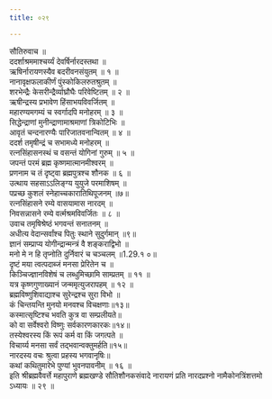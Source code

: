 ```yaml
---
title: ०२९

---
```

सौतिरुवाच ॥  
ददर्शाश्रममाश्चर्य्यं देवर्षिर्नारदस्तथा ॥  
ऋषिर्नारायणस्यैव बदरीवनसंयुतम् ॥ १ ॥  
नानावृक्षफलाकीर्णं पुंस्कोकिलरुतश्रुतम् ॥  
शरभेन्द्रैः केसरीन्द्रैर्व्याघ्रौघैः परिवेष्टितम् ॥ २ ॥  
ऋषीन्द्रस्य प्रभावेण हिंसाभयविवर्जितम् ॥  
महारण्यमगम्यं च स्वर्गादपि मनोहरम् ॥ ३ ॥  
सिद्धेन्द्राणां मुनीन्द्राणामाश्रमाणां त्रिकोटिभिः ॥  
आवृतं चन्दनारण्यैः पारिजातवनान्वितम् ॥ ४ ॥  
ददर्श तमृषीन्द्रं च सभामध्ये मनोहरम् ॥  
रत्नसिंहासनस्थं च वसन्तं योगिनां गुरुम् ॥ ५ ॥  
जपन्तं परमं ब्रह्म कृष्णमात्मानमीश्वरम् ॥  
प्रणनाम च तं दृष्ट्वा ब्रह्मपुत्रश्च शौनक ॥ ६ ॥  
उत्थाय सहसाऽऽलिङ्ग्य युयुजे परमाशिषम् ॥  
पप्रच्छ कुशलं स्नेहाच्चकारातिथिपूजनम् ॥७॥  
रत्नसिंहासने रम्ये वासयामास नारदम् ॥  
निवसन्नासने रम्ये वर्त्मश्रमविवर्जितः ॥ ८ ॥  
उवाच तमृषिश्रेष्ठं भगवन्तं सनातनम् ॥  
अधीत्य वेदान्सर्वांश्च पितुः स्थाने सुदुर्गमान् ॥९॥  
ज्ञानं सम्प्राप्य योगीन्द्रान्मन्त्रं वै शङ्कराद्विभो ॥  
मनो मे न हि तृप्नोति दुर्निवारं च चञ्चलम् ॥1.29.१ ०॥  
दृष्टं मया त्वत्पदाब्जं मनसा प्रेरितेन च ॥  
किञ्चिज्ज्ञानविशेषं च लब्धुमिच्छामि साम्प्रतम् ॥ ११ ॥  
यत्र कृष्णगुणाख्यानं जन्ममृत्युजरापहम् ॥ १२ ॥  
ब्रह्मविष्णुशिवाद्याश्च सुरेन्द्रश्च सुरा विभो ॥  
कं चिन्तयन्ति मुनयो मनवश्च विचक्षणाः॥१३॥  
कस्मात्सृष्टिश्च भवति कुत्र वा सम्प्रलीयते॥  
को वा सर्वेश्वरो विष्णुः सर्वकारणकारकः॥१४॥  
तस्येश्वरस्य किं रूपं कर्म वा किं जगत्पते ॥  
विचार्य्य मनसा सर्वं तद्भवान्वक्तुमर्हति॥१५॥  
नारदस्य वचः श्रुत्वा प्रहस्य भगवानृषिः॥  
कथां कथितुमारेभे पुण्यां भुवनपावनीम् ॥ १६ ॥  
इति श्रीब्रह्मवैवर्त्ते महापुराणे ब्रह्मखण्डे सौतिशौनकसंवादे नारायणं प्रति नारदप्रश्नो नामैकोनत्रिंशत्तमो  
ऽध्यायः ॥ २९ ॥